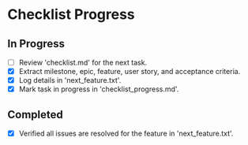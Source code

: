 # Checklist Progress

## In Progress
- [ ] Review 'checklist.md' for the next task.
- [x] Extract milestone, epic, feature, user story, and acceptance criteria.
- [x] Log details in 'next_feature.txt'.
- [x] Mark task in progress in 'checklist_progress.md'.

## Completed
- [x] Verified all issues are resolved for the feature in 'next_feature.txt'.

